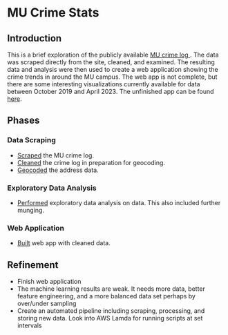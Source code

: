 # MU Crime Stats

## Introduction
This is a brief exploration of the publicly available <a href='http://muop-mupdreports.missouri.edu/dclog.php'>MU crime log </a>. The data was scraped directly from the site, cleaned, and examined. 
The resulting data and analysis were then used to create a web application showing the crime trends in around the MU campus. The web app is not complete, but there are some interesting visualizations 
currently available for data between October 2019 and April 2023. The unfinished app can be found <a href='https://mu-crime-stats.streamlit.app/'>here</a>.

## Phases
### Data Scraping
- <a href='https://github.com/Daniel-Bassett/mu-crime-stats/blob/master/scrapers/mu_crime_scraper.ipynb'>Scraped</a> the MU crime log.
- <a href='https://github.com/Daniel-Bassett/mu-crime-stats/blob/master/wrangler/data_wrangler.ipynb'>Cleaned</a> the crime log in preparation for geocoding.
- <a href='https://github.com/Daniel-Bassett/mu-crime-stats/blob/master/scrapers/crime_geocode_scraper.ipynb'>Geocoded</a> the address data.

### Exploratory Data Analysis
- <a href='https://github.com/Daniel-Bassett/mu-crime-stats/blob/master/eda/eda.ipynb'>Performed</a> exploratory data analysis on data. This also included further munging.

### Web Application 
- <a href='https://github.com/Daniel-Bassett/mu-crime-stats/blob/master/app.py'>Built</a> web app with cleaned data.

## Refinement
- Finish web application
- The machine learning results are weak. It needs more data, better feature engineering, and a more balanced data set perhaps by over/under sampling
- Create an automated pipeline including scraping, processing, and storing new data. Look into AWS Lamda for running scripts at set intervals 

